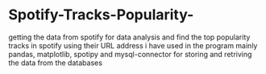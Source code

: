 # Spotify-Tracks-Popularity-
getting the data from spotify for data analysis and find the top popularity tracks in spotify using their URL address i have used in the program mainly pandas, matplotlib, spotipy and mysql-connector for storing and retriving the data from the databases
